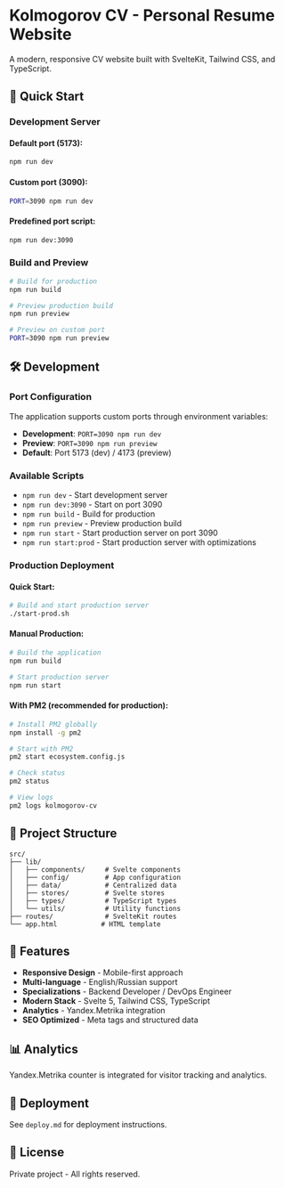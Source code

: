 # Kolmogorov CV - Personal Resume Website

A modern, responsive CV website built with SvelteKit, Tailwind CSS, and TypeScript.

## 🚀 Quick Start

### Development Server

#### Default port (5173):
```bash
npm run dev
```

#### Custom port (3090):
```bash
PORT=3090 npm run dev
```

#### Predefined port script:
```bash
npm run dev:3090
```

### Build and Preview

```bash
# Build for production
npm run build

# Preview production build
npm run preview

# Preview on custom port
PORT=3090 npm run preview
```

## 🛠️ Development

### Port Configuration

The application supports custom ports through environment variables:

- **Development**: `PORT=3090 npm run dev`
- **Preview**: `PORT=3090 npm run preview`
- **Default**: Port 5173 (dev) / 4173 (preview)

### Available Scripts

- `npm run dev` - Start development server
- `npm run dev:3090` - Start on port 3090
- `npm run build` - Build for production
- `npm run preview` - Preview production build
- `npm run start` - Start production server on port 3090
- `npm run start:prod` - Start production server with optimizations

### Production Deployment

#### Quick Start:
```bash
# Build and start production server
./start-prod.sh
```

#### Manual Production:
```bash
# Build the application
npm run build

# Start production server
npm run start
```

#### With PM2 (recommended for production):
```bash
# Install PM2 globally
npm install -g pm2

# Start with PM2
pm2 start ecosystem.config.js

# Check status
pm2 status

# View logs
pm2 logs kolmogorov-cv
```

## 📁 Project Structure

```
src/
├── lib/
│   ├── components/     # Svelte components
│   ├── config/         # App configuration
│   ├── data/           # Centralized data
│   ├── stores/         # Svelte stores
│   ├── types/          # TypeScript types
│   └── utils/          # Utility functions
├── routes/             # SvelteKit routes
└── app.html           # HTML template
```

## 🎨 Features

- **Responsive Design** - Mobile-first approach
- **Multi-language** - English/Russian support
- **Specializations** - Backend Developer / DevOps Engineer
- **Modern Stack** - Svelte 5, Tailwind CSS, TypeScript
- **Analytics** - Yandex.Metrika integration
- **SEO Optimized** - Meta tags and structured data

## 📊 Analytics

Yandex.Metrika counter is integrated for visitor tracking and analytics.

## 🚀 Deployment

See `deploy.md` for deployment instructions.

## 📝 License

Private project - All rights reserved.
